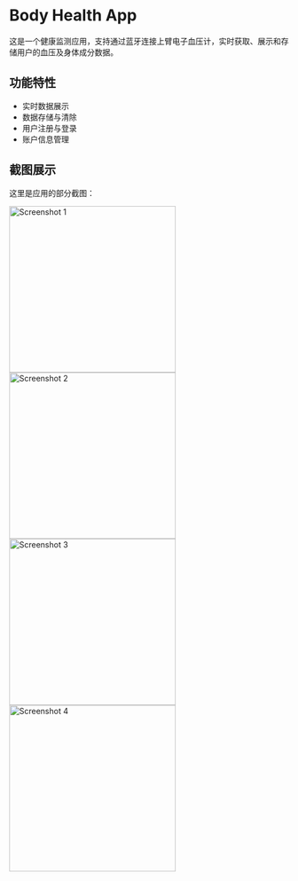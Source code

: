 # Body Health App

这是一个健康监测应用，支持通过蓝牙连接上臂电子血压计，实时获取、展示和存储用户的血压及身体成分数据。

## 功能特性
- 实时数据展示
- 数据存储与清除
- 用户注册与登录
- 账户信息管理

## 截图展示

这里是应用的部分截图：

<img src="images/pic_00.png" alt="Screenshot 1" height="300"/>
<img src="images/pic_01.png" alt="Screenshot 2" height="300"/>
<img src="images/pic_02.png" alt="Screenshot 3" height="300"/>
<img src="images/pic_03.png" alt="Screenshot 4" height="300"/>